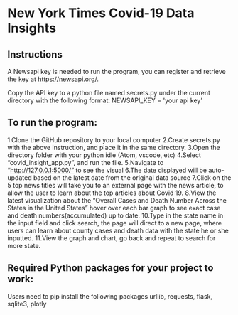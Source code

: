 # New York Times Covid-19 Data Insights

## Instructions
A Newsapi key is needed to run the program, you can register and retrieve the key at https://newsapi.org/.

Copy the API key to a python file named secrets.py under the current directory with the following format:
	NEWSAPI_KEY = 'your api key'

## To run the program:
1.Clone the GitHub repository to your local computer
2.Create secrets.py with the above instruction, and place it in the same directory.
3.Open the directory folder with your python idle (Atom, vscode, etc)
4.Select “covid_insight_app.py”, and run the file.
5.Navigate to “http://127.0.0.1:5000/” to see the visual
6.The date displayed  will be auto-updated based on the latest date from the original data source
7.Click on the 5 top news titles will take you to an external page with the news article, to allow the user to learn about the  top articles about Covid 19.
8.View the latest visualization about the “Overall Cases and Death Number Across the States in the United States” hover over each bar graph to see exact case and death numbers(accumulated) up to date.
10.Type in the state name in the input field and click search, the page will direct to a new page, where users can learn about county cases and death data with the state he or she inputted.
11.View the graph and chart, go back and repeat to search for more state.

## Required Python packages for your project to work:
Users need to pip install the following packages
urllib, requests, flask, sqlite3, plotly
